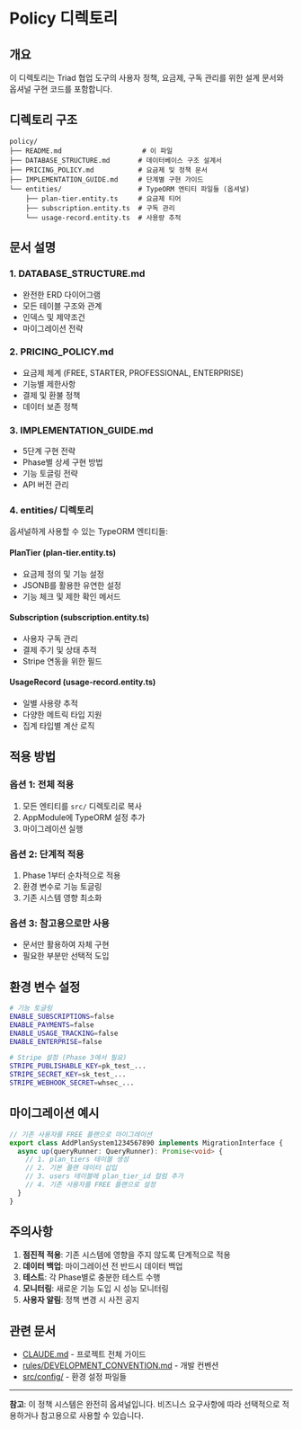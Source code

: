 # Policy 디렉토리

## 개요
이 디렉토리는 Triad 협업 도구의 사용자 정책, 요금제, 구독 관리를 위한 설계 문서와 옵셔널 구현 코드를 포함합니다.

## 디렉토리 구조
```
policy/
├── README.md                    # 이 파일
├── DATABASE_STRUCTURE.md       # 데이터베이스 구조 설계서
├── PRICING_POLICY.md           # 요금제 및 정책 문서
├── IMPLEMENTATION_GUIDE.md     # 단계별 구현 가이드
└── entities/                   # TypeORM 엔티티 파일들 (옵셔널)
    ├── plan-tier.entity.ts     # 요금제 티어
    ├── subscription.entity.ts  # 구독 관리
    └── usage-record.entity.ts  # 사용량 추적
```

## 문서 설명

### 1. DATABASE_STRUCTURE.md
- 완전한 ERD 다이어그램
- 모든 테이블 구조와 관계
- 인덱스 및 제약조건
- 마이그레이션 전략

### 2. PRICING_POLICY.md  
- 요금제 체계 (FREE, STARTER, PROFESSIONAL, ENTERPRISE)
- 기능별 제한사항
- 결제 및 환불 정책
- 데이터 보존 정책

### 3. IMPLEMENTATION_GUIDE.md
- 5단계 구현 전략
- Phase별 상세 구현 방법
- 기능 토글링 전략
- API 버전 관리

### 4. entities/ 디렉토리
옵셔널하게 사용할 수 있는 TypeORM 엔티티들:

#### PlanTier (plan-tier.entity.ts)
- 요금제 정의 및 기능 설정
- JSONB를 활용한 유연한 설정
- 기능 체크 및 제한 확인 메서드

#### Subscription (subscription.entity.ts)  
- 사용자 구독 관리
- 결제 주기 및 상태 추적
- Stripe 연동을 위한 필드

#### UsageRecord (usage-record.entity.ts)
- 일별 사용량 추적
- 다양한 메트릭 타입 지원
- 집계 타입별 계산 로직

## 적용 방법

### 옵션 1: 전체 적용
1. 모든 엔티티를 `src/` 디렉토리로 복사
2. AppModule에 TypeORM 설정 추가
3. 마이그레이션 실행

### 옵션 2: 단계적 적용
1. Phase 1부터 순차적으로 적용
2. 환경 변수로 기능 토글링
3. 기존 시스템 영향 최소화

### 옵션 3: 참고용으로만 사용
- 문서만 활용하여 자체 구현
- 필요한 부분만 선택적 도입

## 환경 변수 설정

```bash
# 기능 토글링
ENABLE_SUBSCRIPTIONS=false
ENABLE_PAYMENTS=false  
ENABLE_USAGE_TRACKING=false
ENABLE_ENTERPRISE=false

# Stripe 설정 (Phase 3에서 필요)
STRIPE_PUBLISHABLE_KEY=pk_test_...
STRIPE_SECRET_KEY=sk_test_...
STRIPE_WEBHOOK_SECRET=whsec_...
```

## 마이그레이션 예시

```typescript
// 기존 사용자를 FREE 플랜으로 마이그레이션
export class AddPlanSystem1234567890 implements MigrationInterface {
  async up(queryRunner: QueryRunner): Promise<void> {
    // 1. plan_tiers 테이블 생성
    // 2. 기본 플랜 데이터 삽입  
    // 3. users 테이블에 plan_tier_id 컬럼 추가
    // 4. 기존 사용자를 FREE 플랜으로 설정
  }
}
```

## 주의사항

1. **점진적 적용**: 기존 시스템에 영향을 주지 않도록 단계적으로 적용
2. **데이터 백업**: 마이그레이션 전 반드시 데이터 백업
3. **테스트**: 각 Phase별로 충분한 테스트 수행
4. **모니터링**: 새로운 기능 도입 시 성능 모니터링
5. **사용자 알림**: 정책 변경 시 사전 공지

## 관련 문서

- [CLAUDE.md](../CLAUDE.md) - 프로젝트 전체 가이드
- [rules/DEVELOPMENT_CONVENTION.md](../rules/DEVELOPMENT_CONVENTION.md) - 개발 컨벤션
- [src/config/](../src/config/) - 환경 설정 파일들

---

**참고**: 이 정책 시스템은 완전히 옵셔널입니다. 비즈니스 요구사항에 따라 선택적으로 적용하거나 참고용으로 사용할 수 있습니다.